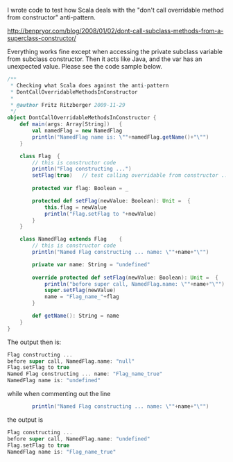 I wrote code to test how Scala deals with the "don't call overridable method from constructor" anti-pattern.

  http://benpryor.com/blog/2008/01/02/dont-call-subclass-methods-from-a-superclass-constructor/

Everything works fine except when accessing the private subclass variable from subclass constructor. Then it acts like Java, and the var has an unexpected value. Please see the code sample below.

```scala
/**
 * Checking what Scala does against the anti-pattern
 * DontCallOverridableMethodsInConstructor
 * 
 * @author Fritz Ritzberger 2009-11-29
 */
object DontCallOverridableMethodsInConstructor {
	def main(args: Array[String])	{
		val namedFlag = new NamedFlag
		println("NamedFlag name is: \""+namedFlag.getName()+"\"")
	}

	class Flag	{
		// this is constructor code
		println("Flag constructing ...")
		setFlag(true)	// test calling overridable from constructor ...
  
		protected var flag: Boolean = _

		protected def setFlag(newValue: Boolean): Unit =  {
			this.flag = newValue
			println("Flag.setFlag to "+newValue)
		}
	}

	class NamedFlag extends Flag	{
		// this is constructor code
		println("Named Flag constructing ... name: \""+name+"\"")

		private var name: String = "undefined"
  
		override protected def setFlag(newValue: Boolean): Unit =  {
			println("before super call, NamedFlag.name: \""+name+"\"")
			super.setFlag(newValue)
			name = "Flag_name_"+flag
		}

		def getName(): String = name
	}
}

```

The output then is:

```scala
Flag constructing ...
before super call, NamedFlag.name: "null"
Flag.setFlag to true
Named Flag constructing ... name: "Flag_name_true"
NamedFlag name is: "undefined"
```

while when commenting out the line

```scala
		println("Named Flag constructing ... name: \""+name+"\"")

```

the output is

```scala
Flag constructing ...
before super call, NamedFlag.name: "undefined"
Flag.setFlag to true
NamedFlag name is: "Flag_name_true"
```

